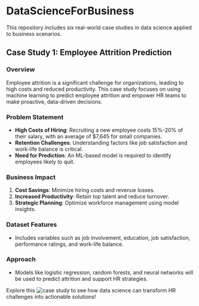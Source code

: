 # DataScienceForBusiness  
This repository includes six real-world case studies in data science applied to business scenarios.  

## Case Study 1: Employee Attrition Prediction  

### **Overview**  
Employee attrition is a significant challenge for organizations, leading to high costs and reduced productivity. This case study focuses on using machine learning to predict employee attrition and empower HR teams to make proactive, data-driven decisions.  

### **Problem Statement**  
- **High Costs of Hiring**: Recruiting a new employee costs 15%-20% of their salary, with an average of $7,645 for small companies.  
- **Retention Challenges**: Understanding factors like job satisfaction and work-life balance is critical.  
- **Need for Prediction**: An ML-based model is required to identify employees likely to quit.  

### **Business Impact**  
1. **Cost Savings**: Minimize hiring costs and revenue losses.  
2. **Increased Productivity**: Retain top talent and reduce turnover.  
3. **Strategic Planning**: Optimize workforce management using model insights.  

### **Dataset Features**  
- Includes variables such as job involvement, education, job satisfaction, performance ratings, and work-life balance.  

### **Approach**  
- Models like logistic regression, random forests, and neural networks will be used to predict attrition and support HR strategies.  

Explore this ![case study](https://github.com/edaaydinea/DataScienceForBusiness/blob/main/1.%20Human%20Resources%20Data/Human_Resources_Department.ipynb) to see how data science can transform HR challenges into actionable solutions!  